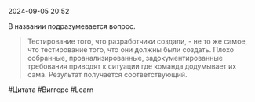 2024-09-05 20:52

В названии подразумевается вопрос.

>Тестирование того, что разработчики создали, - не то же самое, что тестирование того, что они должны были создать. Плохо собранные, проанализированные, задокументированные требования приводят к ситуации где команда додумывает их сама.
>Результат получается соответствующий.



#Цитата 
#Виггерс 
#Learn